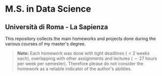 # M.S. in Data Science 
## Università di Roma - La Sapienza
This repository collects the main homeworks and projects done during the various courses of my master's degree.

> **Note:**
> Each homework was done with tight deadlines ($< 2$ weeks each), overlapping with other assignments and lectures ($\sim27$ hours per week per semester). Therefore please do not consider the homework as a reliable indicator of the author's abilities.
